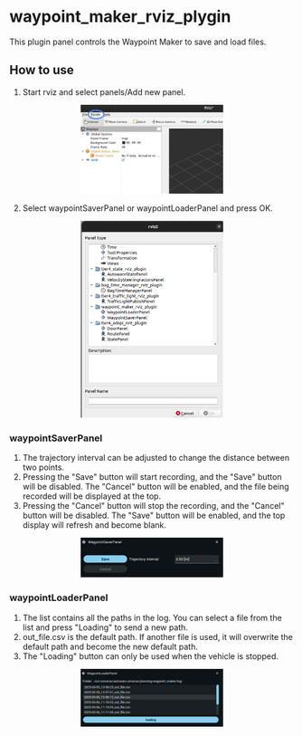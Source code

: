 # waypoint_maker_rviz_plygin

This plugin panel controls the Waypoint Maker to save and load files.

## How to use

1. Start rviz and select panels/Add new panel.

<div align="center">
  <img src="images/select_panels.png" width=50%>
</div>

2. Select waypointSaverPanel or waypointLoaderPanel and press OK.

<div align="center">
  <img src="images/select_panel.png" width=50%>
</div>

### waypointSaverPanel

1. The trajectory interval can be adjusted to change the distance between two points.
2. Pressing the "Save" button will start recording, and the "Save" button will be disabled. The "Cancel" button will be enabled, and the file being recorded will be displayed at the top.
3. Pressing the "Cancel" button will stop the recording, and the "Cancel" button will be disabled. The "Save" button will be enabled, and the top display will refresh and become blank.

<div align="center">
  <img src="images/waypointSaverPanel.gif" width=50%>
</div>

### waypointLoaderPanel

1. The list contains all the paths in the log. You can select a file from the list and press "Loading" to send a new path.
2. out_file.csv is the default path. If another file is used, it will overwrite the default path and become the new default path.
3. The "Loading" button can only be used when the vehicle is stopped.

<div align="center">
  <img src="images/waypointLodaerPanel.gif" width=50%>
</div>
